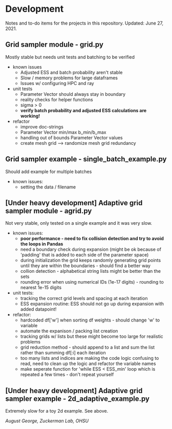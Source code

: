 # Development
Notes and to-do items for the projects in this repository.
Updated: June 27, 2021.

## Grid sampler module - grid.py
Mostly stable but needs unit tests and batching to be verified
* known issues
    * Adjusted ESS and batch probability aren't stable
    * Slow / memory problems for large dataframes
    * Issues w/ configuring HPC and ray
* unit tests 
    * Parameter Vector should always stay in boundary
    * reality checks for helper functions
    * sigma > 0
    * **verify batch probability and adjusted ESS calculations are working!**
* refactor
    * improve doc-strings  
    * Parameter Vector min/max b_min/b_max
    * handling out of bounds Parameter Vector values
    * create mesh grid --> randomize mesh grid redundancy

## Grid sampler example - single_batch_example.py
Should add example for multiple batches
* known issues: 
    * setting the data / filename


## [Under heavy development] Adaptive grid sampler module - agrid.py 
Not very stable, only tested on a single example and it was very slow. 
* known issues:
    * **poor performance - need to fix collision detection and try to avoid the loops in Pandas**
    * need a boundary check during expansion (might be ok because of 'padding' that is added to each side of the parameter space)
    * during initialization the grid keeps randomly generating grid points until they are within the boundaries - should find a better way
    * collion detection - alphabetical string lists might be better than the sets
    * rounding error when using numerical IDs (1e-17 digits) - rounding to nearest 1e-15 digits
* unit tests:
    * tracking the correct grid levels and spacing at each iteration
    * ESS expansion routine: ESS should not go up during expansion with added datapoint!
* refactor: 
    * hardcoded df['w'] when sorting df weights - should change 'w' to variable
    * automate the expanison / packing list creation
    * tracking grids w/ lists but these might become too large for realistic problems
    * grid reduction method - should append to a list and sum the list rather than summing df[:i] each iteration
    * too many lists and indices are making the code logic confusing to read, need to clean up the logic and refactor the variable names
    * make seperate function for 'while ESS < ESS_min' loop which is repeated a few times - don't repeat yourself

## [Under heavy development] Adaptive grid sampler example - 2d_adaptive_example.py
Extremely slow for a toy 2d example. See above. 


*August George, Zuckerman Lab, OHSU*
